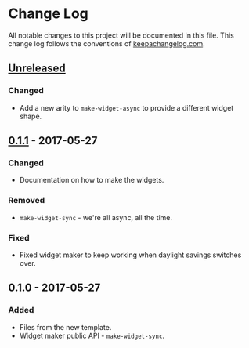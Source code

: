 # Change Log
All notable changes to this project will be documented in this file. This change log follows the conventions of [keepachangelog.com](http://keepachangelog.com/).

## [Unreleased]
### Changed
- Add a new arity to `make-widget-async` to provide a different widget shape.

## [0.1.1] - 2017-05-27
### Changed
- Documentation on how to make the widgets.

### Removed
- `make-widget-sync` - we're all async, all the time.

### Fixed
- Fixed widget maker to keep working when daylight savings switches over.

## 0.1.0 - 2017-05-27
### Added
- Files from the new template.
- Widget maker public API - `make-widget-sync`.

[Unreleased]: https://github.com/your-name/sockets/compare/0.1.1...HEAD
[0.1.1]: https://github.com/your-name/sockets/compare/0.1.0...0.1.1
